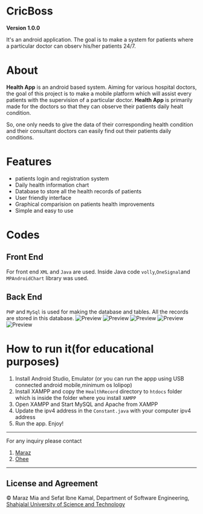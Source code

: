 # CricBoss
**Version 1.0.0**

It's an android application. The goal is to make a system for patients where a particular doctor can observ his/her patients 24/7.

# About
**Health App** is an android based system. Aiming for various hospital doctors, the goal of this project is to make a mobile platform which will assist every patients with the supervision of a particular doctor. **Health App** is primarily made for the doctors so that they can observe their patients daily healt condition.

So, one only needs to give the data of their corresponding health condition and their consultant doctors can easily find out their patients daily conditions.

# Features
- patients login and registration system
- Daily health information chart
- Database to store all the health records of patients
- User friendly interface
- Graphical comparision on patients health improvements
- Simple and easy to use


# Codes
## Front End
For front end `XML` and `Java` are used. Inside Java code `volly`,`OneSignal`and `MPAndroidChart` library was used.
## Back End
`PHP` and `MySql` is used for making the database and tables. All the records are stored in this database.
![Preview](https://github.com/MarazMia/Android-App-Project/blob/master/img1.png)
![Preview](https://github.com/MarazMia/Android-App-Project/blob/master/img2.png)
![Preview](https://github.com/MarazMia/Android-App-Project/blob/master/img3.png)
![Preview](https://github.com/MarazMia/Android-App-Project/blob/master/img4.png)
![Preview](https://github.com/MarazMia/Android-App-Project/blob/master/img5.png)


# How to run it(for educational purposes)
1) Install Android Studio, Emulator (or you can run the appp using USB connected android mobile,minimum os lolipop)
2) Install XAMPP and copy the `HealthRecord` directory to `htdocs` folder which is inside the folder where you install `XAMPP` 
3) Open XAMPP and Start MySQL and Apache from XAMPP
4) Update the ipv4 address in the `Constant.java` with your computer ipv4 address
5) Run the app. Enjoy! 


---
For any inquiry please contact
1. [Maraz](https://marazmia.github.io/Personal_Website/)
2. [Ohee](https://www.facebook.com/profile.php?id=100007797257515)
---

## License and Agreement
© Maraz Mia and Sefat Ibne Kamal, Department of Software Engineering, [Shahjalal University of Science and Technology](https://www.sust.edu/)
